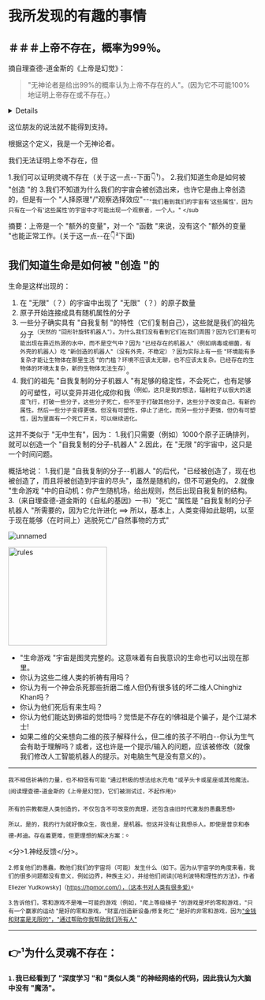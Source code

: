 
# 我所发现的有趣的事情

## ＃＃＃上帝不存在，概率为99％。



摘自理查德-道金斯的《上帝是幻觉》：

> "无神论者是给出99%的概率认为上帝不存在的人"。(因为它不可能100%地证明上帝存在或不存在。）

<details><summary>Details</summary></summary>。


    
1.因为它类似于["龙住在我的车库里，但你不能看到它，因为它是看不见的"](https://www.skeptical-science.com/critical-thinkers/dragon-garage-carl-sagan/)。
    
因为我们的宇宙允许人们为任何事情创造 "替代性的超自然解释，以驳斥某些东西"。
    
比如说：
  - A "地球是平的"
  - B "去宇宙"
  - A "好吧，我在宇宙中，我看到了圆🟢，但这并不能证明地球是三维球体，也许是平的圆"
  - B "试着绕着地球走一圈，看看它是如何变化的"
  - A "我绕着地球转，图像被改变了，好像地球是一个球体。但这仍然不能证明地球不是平的，也许这是一种幻觉，也许当我在地球上旋转时，有人为我改变了图像"
  - ....，就这样无止境地进行下去

 2.尼尔-德格拉斯-泰森 "山洞里的熊"
    
    这就是科学的运作方式--我们永远无法确定宇宙是由原子而非糖果构成的。

<sub>你和一个朋友在森林深处徒步旅行，发现一个山洞。你想进去探索这个山洞，但你的朋友认为里面可能有一只熊。鉴于你对该地区的了解--比如附近没有熊生存所需的水和食物，没有明显的足迹或被踩踏的植被，以及附近公园管理员提供的关于熊的位置的信息--你认为危险性几乎为零。你的朋友不相信，他说不进去就无法证明没有熊。因此，你拿出一个太阳能电池板为你的手机供电，并将山洞入口的视频流传到你的家用电脑上，供以后查看。在剩下的一周里，你回顾了这些录像，没有看到熊。你把证据给你的朋友看，但他们仍然不相信......也许熊在冬眠，也许这个洞穴是一个更大的洞穴系统的一部分，熊不需要使用你发现的入口。你承认这是有可能的，并着手研究熊的冬眠，得到了森林中已知洞穴系统的地图。你找到了洞穴的详细图纸，它们都是有据可查的。没有其他路径连接到那个洞穴。现在你已经有了几周的录像，但没有一只熊。你继续回顾一整年的录像。在这一点上，你已经证明了山洞里不存在一只熊，没有合理的怀疑。然而，你的朋友争辩说，如果不亲自进入山洞，你永远无法确定。如果熊没有超自然的能力，从不进食，从不被人看见，也从不留下痕迹，那么</details>

 </sub>

 这位朋友的说法就不能得到支持。<sub>

根据这个定义，我是一个无神论者。

我们无法证明上帝不存在，但

1.我们可以证明灵魂不存在（关于这一点--下面👇¹）。
2.我们知道生命是如何被 "创造 "的
3.我们不知道为什么我们的宇宙会被创造出来，也许它是由上帝创造的，但是有一个 "人择原理"/"观察选择效应"--<sub>"我们看到我们的宇宙有'这些属性'，因为只有在一个有'这些属性'的宇宙中才可能出现一个观察者，一个人。" </sub

摘要：上帝是一个 "额外的变量"，对一个 "函数 "来说，没有这个 "额外的变量 "也能正常工作。(关于这一点--在👇²下面)

## 我们知道生命是如何被 "创造 "的

生命是这样出现的：
1. 在 "无限"（？）的宇宙中出现了 "无限"（？）的原子数量
2. 原子开始连接成具有随机属性的分子
3. 一些分子确实具有 "自我复制 "的特性（它们复制自己），这些就是我们的祖先分子<sup>（天然的 "回形针旋转机器人"）。为什么我们没有看到它们在我们周围？因为它们更有可能出现在靠近热源的水中，而不是空气中？因为 "已经存在的机器人"（例如病毒或细菌，有外壳的机器人）吃 "新创造的机器人"（没有外壳，不稳定）？因为实际上有一些 "环境能有多复杂才能让生物体在那里生活 "的门槛？环境不应该太无聊，也不应该太复杂。已经存在的生物体的环境太复杂，新的生物体无法生存）</sup>。
4. 我们的祖先 "自我复制的分子机器人 "有足够的稳定性，不会死亡，也有足够的可塑性，可以变异并进化成你和我<sup>（例如，这只是我的想法，辐射粒子以很大的速度飞行，打破一些分子，这些分子死亡，但不至于打破其他分子，这些分子改变自己，有新的属性。然后一些分子变得更强，但没有可塑性，停止了进化，而另一些分子更强，但仍有可塑性，因为里面有一个死亡开关，可以继续进化。

这并不类似于 "无中生有"，因为：
1.我们只需要（例如）1000个原子正确排列，就可以创造一个 "自我复制的分子-机器人"
2.因此，在 "无限 "的宇宙中，这只是一个时间问题。

概括地说：
1.我们是 "自我复制的分子--机器人 "的后代，"已经被创造了，现在也被创造了，而且将被创造到宇宙的尽头"，虽然是随机的，但不可避免的。
2.就像 "生命游戏 "中的自动机：你产生随机场，给出规则，然后出现自我复制的结构。
3.（来自理查德-道金斯的《自私的基因》一书）"死亡 "属性是 "自我复制的分子机器人 "所需要的，因为它允许进化 ==> 所以，基本上，人类变得如此聪明，以至于现在能够（在时间上）逃脱死亡/"自然事物的方式"

![unnamed](https://user-images.githubusercontent.com/7573215/234642011-df810bb9-224d-4dde-a8a9-79cb1b859476.gif)

<img src="https://user-images.githubusercontent.com/7573215/234642024-21383504-f47e-44c1-b8b8-5d8c9ed15684.jpg" width="200" alt="rules"/>


- "生命游戏 "宇宙是图灵完整的。这意味着有自我意识的生命也可以出现在那里。
- 你认为这些二维人类的祈祷有用吗？
- 你认为有一个神会杀死那些折磨二维人但仍有很多钱的坏二维人Chinghiz Khan吗？
- 你认为他们死后有来生吗？
- 你认为他们能达到佛祖的觉悟吗？觉悟是不存在的!佛祖是个骗子，是个江湖术士!
- 如果二维的父亲想向二维的孩子解释什么，但二维的孩子不明白--你认为生气会有助于理解吗？或者，这也许是一个提示/输入的问题，应该被修改（就像我们修改人工智能机器人的提示。对电脑生气是没有意义的）。



-------------


<sub>我不相信祈祷的力量，也不相信有可能 "通过积极的想法给水充电 "或芋头卡或星座或其他魔法。(阅读理查德-道金斯的《上帝是幻觉》，它们被测试过，不起作用)</sub>。

<sub>所有的宗教都是人类创造的，不仅包含不可改变的真理，还包含由旧时代激发的愚蠢思想</sub>。

<sub>所以，是的，我的行为就好像众生，我也是，是机器。但这并没有让我想杀人。即使是普京和泰德-邦迪。存在着更难，但更理想的解决方案：</sub></sub>。

<分>1.神经反馈</分>。

<sub> 2.修复他们的愚蠢，教他们我们的宇宙将（可能）发生什么（如下。因为从宇宙学的角度来看，我们的很多问题都没有意义，例如边界，种族主义），并给他们阅读[《哈利波特和理性的方法》，作者Eliezer Yudkowsky]（https://hpmor.com/），（这本书对人类有很多爱）</sub>。

<sub> 3.告诉他们，零和游戏不是唯一可能的游戏（例如，"爬上等级梯子 "的游戏是坏的零和游戏，"只有一个赢家的运动 "是好的零和游戏，"财富/创造新设备/修复死亡 "是好的非零和游戏，因为["金钱和财富是无限的"，"通过帮助你我帮助我们所有人"](https://youtu.be/1-TZqOsVCNM)
</sub>

-------

## 👉¹为什么灵魂不存在：

#### `1.`我已经看到了 "深度学习 "和 "类似人类 "的神经网络的代码，因此我认为大脑中没有 "魔汤"。
